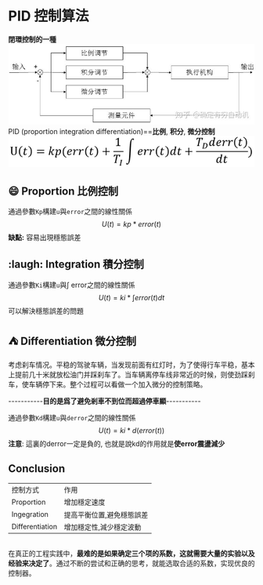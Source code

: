 # PID 控制算法
**閉環控制的一種**
![PID控制算法流程图](../resources/PID/outline.jpg)
PID (proportion integration differentiation)==**比例**, **积分**, **微分控制**
![PID控制表達式](../resources/PID/function.png)

## :smile: Proportion 比例控制

通過參數`Kp`構建`u`與`error`之間的線性關係
$$
U(t) = kp*error(t)
$$
**缺點:** 容易出現穩態誤差

## :laugh: Integration 積分控制

通過參數`Ki`構建`u`與$\int$ error之間的線性關係
$$
U(t) = ki*\int error(t)dt
$$
可以解決穩態誤差的問題

## :tent: Differentiation 微分控制
考虑刹车情况。平稳的驾驶车辆，当发现前面有红灯时，为了使得行车平稳，基本上提前几十米就放松油门并踩刹车了。当车辆离停车线非常近的时候，则使劲踩刹车，使车辆停下来。整个过程可以看做一个加入微分的控制策略。

-----------**目的是爲了避免剎車不到位而超過停車顯**-----------

通過參數`Kd`構建`u`與`derror`之間的線性關係
$$
U(t)=ki*d(error(t)) 
$$
**注意**: 這裏的derror一定是負的,
也就是說kd的作用就是**使error震盪減少**

## Conclusion
|||
|--------|--------|
|控制方式|作用|
|Proportion|增加穩定速度|
|Ingegration|提高平衡位置,避免穩態誤差|
|Differentiation|增加穩定性,減少穩定波動|



## 

在真正的工程实践中，**最难的是如果确定三个项的系数，这就需要大量的实验以及经验来决定了**。通过不断的尝试和正确的思考，就能选取合适的系数，实现优良的控制器。
